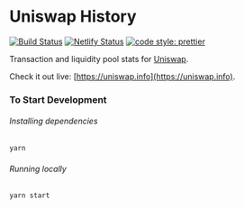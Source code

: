 # Uniswap History

[![Build Status](https://travis-ci.org/Uniswap/uniswap-info.svg?branch=master)](https://travis-ci.org/Uniswap/uniswap-info)
[![Netlify Status](https://api.netlify.com/api/v1/badges/fe433ca1-042b-40c1-890f-a92fd74ecc00/deploy-status)](https://app.netlify.com/sites/uniswap-info/deploys)
[![code style: prettier](https://img.shields.io/badge/code_style-prettier-ff69b4.svg?style=flat-square)](https://github.com/prettier/prettier)

Transaction and liquidity pool stats for [Uniswap](https://uniswap.io).

Check it out live: [https://uniswap.info](https://uniswap.info).

### To Start Development

###### Installing dependencies
```bash
yarn
```

###### Running locally
```bash
yarn start
```
